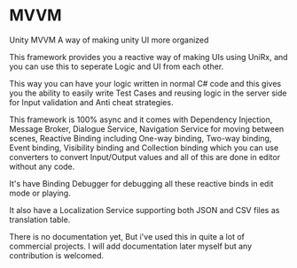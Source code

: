 # MVVM
Unity MVVM
A way of making unity UI more organized

This framework provides you a reactive way of making UIs using UniRx, and you can use this to seperate Logic and UI from each other.

This way you can have your logic written in normal C# code and this gives you the ability to easily write Test Cases and reusing logic in the server side for Input validation and Anti cheat strategies.

This framework is 100% async and it comes with Dependency Injection, Message Broker, Dialogue Service, Navigation Service for moving between scenes, Reactive Binding including One-way binding, Two-way binding, Event binding, Visibility binding and Collection binding which you can use converters to convert Input/Output values and all of this are done in editor without any code.

It's have Binding Debugger for debugging all these reactive binds in edit mode or playing.

It also have a Localization Service supporting both JSON and CSV files as translation table.

There is no documentation yet, But i've used this in quite a lot of commercial projects. I will add documentation later myself but any contribution is welcomed.
